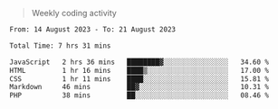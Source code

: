 > Weekly coding activity
<!--START_SECTION:waka-->

```txt
From: 14 August 2023 - To: 21 August 2023

Total Time: 7 hrs 31 mins

JavaScript   2 hrs 36 mins   ████████▓░░░░░░░░░░░░░░░░   34.60 %
HTML         1 hr 16 mins    ████▒░░░░░░░░░░░░░░░░░░░░   17.00 %
CSS          1 hr 11 mins    ████░░░░░░░░░░░░░░░░░░░░░   15.81 %
Markdown     46 mins         ██▓░░░░░░░░░░░░░░░░░░░░░░   10.31 %
PHP          38 mins         ██░░░░░░░░░░░░░░░░░░░░░░░   08.46 %
```

<!--END_SECTION:waka-->
